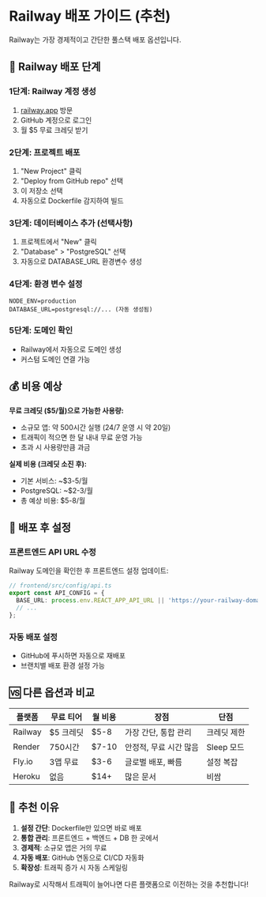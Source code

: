 # Railway 배포 가이드 (추천)

Railway는 가장 경제적이고 간단한 풀스택 배포 옵션입니다.

## 🚀 Railway 배포 단계

### 1단계: Railway 계정 생성
1. [railway.app](https://railway.app) 방문
2. GitHub 계정으로 로그인
3. 월 $5 무료 크레딧 받기

### 2단계: 프로젝트 배포
1. "New Project" 클릭
2. "Deploy from GitHub repo" 선택
3. 이 저장소 선택
4. 자동으로 Dockerfile 감지하여 빌드

### 3단계: 데이터베이스 추가 (선택사항)
1. 프로젝트에서 "New" 클릭
2. "Database" > "PostgreSQL" 선택
3. 자동으로 DATABASE_URL 환경변수 생성

### 4단계: 환경 변수 설정
```
NODE_ENV=production
DATABASE_URL=postgresql://... (자동 생성됨)
```

### 5단계: 도메인 확인
- Railway에서 자동으로 도메인 생성
- 커스텀 도메인 연결 가능

## 💰 비용 예상

**무료 크레딧 ($5/월)으로 가능한 사용량:**
- 소규모 앱: 약 500시간 실행 (24/7 운영 시 약 20일)
- 트래픽이 적으면 한 달 내내 무료 운영 가능
- 초과 시 사용량만큼 과금

**실제 비용 (크레딧 소진 후):**
- 기본 서비스: ~$3-5/월
- PostgreSQL: ~$2-3/월
- 총 예상 비용: $5-8/월

## 🔧 배포 후 설정

### 프론트엔드 API URL 수정
Railway 도메인을 확인한 후 프론트엔드 설정 업데이트:

```typescript
// frontend/src/config/api.ts
export const API_CONFIG = {
  BASE_URL: process.env.REACT_APP_API_URL || 'https://your-railway-domain.railway.app',
  // ...
};
```

### 자동 배포 설정
- GitHub에 푸시하면 자동으로 재배포
- 브랜치별 배포 환경 설정 가능

## 🆚 다른 옵션과 비교

| 플랫폼 | 무료 티어 | 월 비용 | 장점 | 단점 |
|--------|-----------|---------|------|------|
| Railway | $5 크레딧 | $5-8 | 가장 간단, 통합 관리 | 크레딧 제한 |
| Render | 750시간 | $7-10 | 안정적, 무료 시간 많음 | Sleep 모드 |
| Fly.io | 3앱 무료 | $3-6 | 글로벌 배포, 빠름 | 설정 복잡 |
| Heroku | 없음 | $14+ | 많은 문서 | 비쌈 |

## 🎯 추천 이유

1. **설정 간단**: Dockerfile만 있으면 바로 배포
2. **통합 관리**: 프론트엔드 + 백엔드 + DB 한 곳에서
3. **경제적**: 소규모 앱은 거의 무료
4. **자동 배포**: GitHub 연동으로 CI/CD 자동화
5. **확장성**: 트래픽 증가 시 자동 스케일링

Railway로 시작해서 트래픽이 늘어나면 다른 플랫폼으로 이전하는 것을 추천합니다!